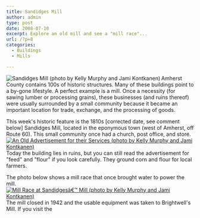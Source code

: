 ```yaml
---
title: Sandidges Mill
author: admin
type: post
date: 2008-07-10
excerpt: Explore an old mill and see a "mill race"...
url: /?p=8
categories:
  - Buildings
  - Mills

---
```

<p align="left">
  <a title="Sandidges Mill (photo by Kelly Murphy and Jami Kontkanen)" rel="attachment wp-att-12" href="/?attachment_id=12"><img src="/media/2008/07/sandidge1.jpg" alt="Sandidges Mill (photo by Kelly Murphy and Jami Kontkanen)" align="left" /></a> Amherst County contains 100s of historic structures. Many of these buildings point to a by-gone lifestyle. A perfect example is a mill. Once a necessity (for sawing lumber or processing grains), these businesses (and ruins thereof) were usually surrounded by a small community because it became an important location for trade, exchange, and the processing of goods.
</p>

This week's historic feature is the 1810s [corrected date, see comment below] Sandidges Mill, located in the eponymous town (west of Amherst, off Route 60). This small community once had a church, post office, and store. <a title="An Old Advertisement for their Services (photo by Kelly Murphy and Jami Kontkanen)" rel="attachment wp-att-14" href="/?attachment_id=14"><img src="/media/2008/07/sandidge3.jpg" alt="An Old Advertisement for their Services (photo by Kelly Murphy and Jami Kontkanen)" /></a>Today the building lies in ruins, but you can still read the advertisement for "feed" and "flour" if you look carefully. They ground corn and flour for local farmers.

The photo below shows a mill race that once brought water to power the mill. <a title="Mill Race at Sandidgesâ€™ Mill (photo by Kelly Murphy and Jami Kontkanen)" rel="attachment wp-att-13" href="/?attachment_id=13"><img src="/media/2008/07/sandidge2.jpg" alt="Mill Race at Sandidgesâ€™ Mill (photo by Kelly Murphy and Jami Kontkanen)" /></a> The mill closed in 1942 and the usable equipment was taken to Brightwell's Mill. If you visit the [](http://members.aol.com/achmuseum/muse/museoct05.html)
